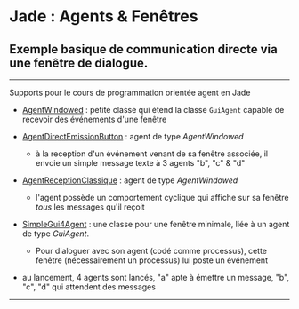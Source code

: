 # Jade : Agents & Fenêtres

## Exemple basique de communication directe via une fenêtre de dialogue.

---

Supports pour le cours de programmation orientée agent en Jade
- [AgentWindowed](https://github.com/EmmanuelADAM/jade/blob/master/fenetre/agents/AgentWindowed.java) : petite classe qui étend la classe `GuiAgent` capable de recevoir des événements d'une fenêtre
- [AgentDirectEmissionButton](https://github.com/EmmanuelADAM/jade/blob/master/fenetre/agents/AgentDirectEmissionButton.java) : agent de type  *AgentWindowed* 
   - à la reception d'un événement venant de sa fenêtre associée, il envoie un simple message texte à 3 agents "b", "c" & "d"
- [AgentReceptionClassique](https://github.com/EmmanuelADAM/jade/blob/master/fenetre/agents/AgentReceptionClassique.java) : agent de type  *AgentWindowed* 
  - l'agent possède un comportement cyclique qui affiche sur sa fenêtre *tous* les messages qu'il reçoit
- [SimpleGui4Agent](https://github.com/EmmanuelADAM/jade/blob/master/HelloWorld/gui/SimpleGui4Agent.java) : une classe pour une fenêtre minimale, liée à un agent de type *GuiAgent*. 
  - Pour dialoguer avec son agent (codé comme processus), cette fenêtre (nécessairement un processus) lui poste un événement

- au lancement, 4 agents sont lancés, "a" apte à émettre un message, "b", "c", "d" qui attendent des messages
---